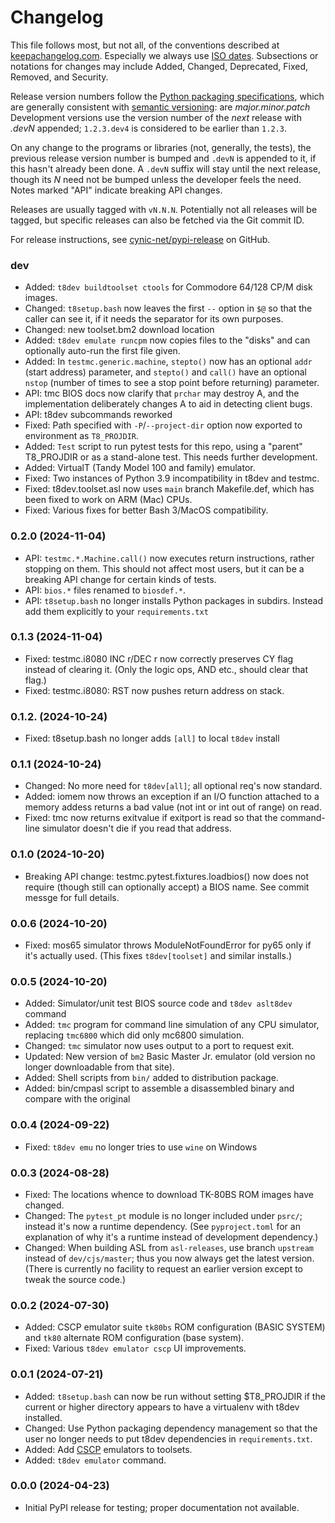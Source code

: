 Changelog
=========

This file follows most, but not all, of the conventions described at
[keepachangelog.com]. Especially we always use [ISO dates]. Subsections or
notations for changes may include Added, Changed, Deprecated, Fixed,
Removed, and Security.

Release version numbers follow the [Python packaging
specifications][pyver], which are generally consistent with [semantic
versioning][semver]: are _major.minor.patch_ Development versions use the
version number of the _next_ release with _.devN_ appended; `1.2.3.dev4` is
considered to be earlier than `1.2.3`.

On any change to the programs or libraries (not, generally, the tests), the
previous release version number is bumped and `.devN` is appended to it, if
this hasn't already been done. A `.devN` suffix will stay until the next
release, though its _N_ need not be bumped unless the developer feels the
need. Notes marked "API" indicate breaking API changes.

Releases are usually tagged with `vN.N.N`. Potentially not all releases
will be tagged, but specific releases can also be fetched via the Git
commit ID.

For release instructions, see [cynic-net/pypi-release] on GitHub.

### dev
- Added: `t8dev buildtoolset ctools` for Commodore 64/128 CP/M disk images.
- Changed: `t8setup.bash` now leaves the first `--` option in `$@` so that
  the caller can see it, if it needs the separator for its own purposes.
- Changed: new toolset.bm2 download location
- Added: `t8dev emulate runcpm` now copies files to the "disks" and can
  optionally auto-run the first file given.
- Added: In `testmc.generic.machine`, `stepto()` now has an optional `addr`
  (start address) parameter, and `stepto()` and `call()` have an optional
  `nstop` (number of times to see a stop point before returning) parameter.
- API: tmc BIOS docs now clarify that `prchar` may destroy A, and the
  implementation deliberately changes A to aid in detecting client bugs.
- API: t8dev subcommands reworked
- Fixed: Path specified with `-P`/`--project-dir` option now exported to
  environment as `T8_PROJDIR`.
- Added: `Test` script to run pytest tests for this repo, using a "parent"
  T8_PROJDIR or as a stand-alone test. This needs further development.
- Added: VirtualT (Tandy Model 100 and family) emulator.
- Fixed: Two instances of Python 3.9 incompatibility in t8dev and testmc.
- Fixed: t8dev.toolset.asl now uses `main` branch Makefile.def, which
  has been fixed to work on ARM (Mac) CPUs.
- Fixed: Various fixes for better Bash 3/MacOS compatibility.

### 0.2.0 (2024-11-04)
- API: `testmc.*.Machine.call()` now executes return instructions, rather
  stopping on them. This should not affect most users, but it can be a
  breaking API change for certain kinds of tests.
- API: `bios.*` files renamed to `biosdef.*`.
- API: `t8setup.bash` no longer installs Python packages in subdirs.
  Instead add them explicitly to your `requirements.txt`

### 0.1.3 (2024-11-04)
- Fixed: testmc.i8080 INC r/DEC r now correctly preserves CY flag instead
  of clearing it. (Only the logic ops, AND etc., should clear that flag.)
- Fixed: testmc.i8080: RST now pushes return address on stack.

### 0.1.2. (2024-10-24)
- Fixed: t8setup.bash no longer adds `[all]` to local `t8dev` install

### 0.1.1 (2024-10-24)
- Changed: No more need for `t8dev[all]`; all optional req's now standard.
- Added: iomem now throws an exception if an I/O function attached to a
  memory addess returns a bad value (not int or int out of range) on read.
- Fixed: tmc now returns exitvalue if exitport is read so that the
  command-line simulator doesn't die if you read that address.

### 0.1.0 (2024-10-20)
- Breaking API change: testmc.pytest.fixtures.loadbios() now does not
  require (though still can optionally accept) a BIOS name. See commit
  messge for full details.

### 0.0.6 (2024-10-20)
- Fixed: mos65 simulator throws ModuleNotFoundError for py65 only if it's
  actually used. (This fixes `t8dev[toolset]` and similar installs.)

### 0.0.5 (2024-10-20)
- Added: Simulator/unit test BIOS source code and `t8dev aslt8dev` command
- Added: `tmc` program for command line simulation of any CPU simulator,
  replacing `tmc6800` which did only mc6800 simulation.
- Changed: `tmc` simulator now uses output to a port to request exit.
- Updated: New version of `bm2` Basic Master Jr. emulator
  (old version no longer downloadable from that site).
- Added: Shell scripts from `bin/` added to distribution package.
- Added: bin/cmpasl script to assemble a disassembled binary and compare
  with the original

### 0.0.4 (2024-09-22)
- Fixed: `t8dev emu` no longer tries to use `wine` on Windows

### 0.0.3 (2024-08-28)
- Fixed: The locations whence to download TK-80BS ROM images have changed.
- Changed: The `pytest_pt` module is no longer included under `psrc/`;
  instead it's now a runtime dependency. (See `pyproject.toml` for an
  explanation of why it's a runtime instead of development dependency.)
- Changed: When building ASL from `asl-releases`, use branch `upstream`
  instead of `dev/cjs/master`; thus you now always get the latest version.
  (There is currently no facility to request an earlier version except to
  tweak the source code.)

### 0.0.2 (2024-07-30)
- Added: CSCP emulator suite `tk80bs` ROM configuration (BASIC SYSTEM) and
  `tk80` alternate ROM configuration (base system).
- Fixed: Various `t8dev emulator cscp` UI improvements.

### 0.0.1 (2024-07-21)
- Added: `t8setup.bash` can now be run without setting $T8_PROJDIR if the
  current or higher directory appears to have a virtualenv with t8dev
  installed.
- Changed: Use Python packaging dependency management so that the
  user no longer needs to put t8dev dependencies in `requirements.txt`.
- Added: Add [CSCP] emulators to toolsets.
- Added: `t8dev emulator` command.

### 0.0.0 (2024-04-23)
- Initial PyPI release for testing; proper documentation not available.



<!-------------------------------------------------------------------->
[ISO dates]: https://xkcd.com/1179/
[cynic-net/pypi-release]: https://github.com/cynic-net/pypi-release
[keepachangelog.com]: https://keepachangelog.com/
[pyver]: https://packaging.python.org/en/latest/specifications/version-specifiers/#version-specifiers
[semver]: https://en.wikipedia.org/wiki/Software_versioning#Semantic_versioning

[CSCP]: http://takeda-toshiya.my.coocan.jp/common/

